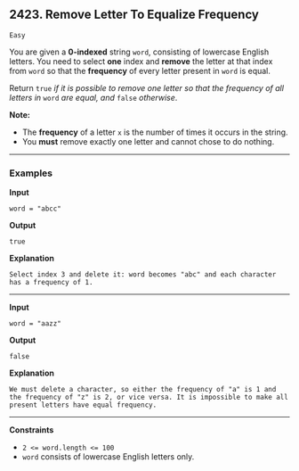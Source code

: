 ## 2423. Remove Letter To Equalize Frequency

`Easy`

You are given a <strong>0-indexed</strong> string <code>word</code>, consisting of lowercase English letters. You need to select <strong>one</strong> index and <strong>remove</strong> the letter at that index from <code>word</code> so that the <strong>frequency</strong> of every letter present in <code>word</code> is equal.

Return<em> </em><code>true</code><em> if it is possible to remove one letter so that the frequency of all letters in </em><code>word</code><em> are equal, and </em><code>false</code><em> otherwise</em>.

<strong>Note:</strong>

<ul>
<li>The <b>frequency</b> of a letter <code>x</code> is the number of times it occurs in the string.</li>
<li>You <strong>must</strong> remove exactly one letter and cannot chose to do nothing.</li>
</ul>

---

### Examples


**Input**
```
word = "abcc"
```

**Output**
```
true
```

**Explanation**
```
Select index 3 and delete it: word becomes "abc" and each character has a frequency of 1.
```

---

**Input**
```
word = "aazz"
```

**Output**
```
false
```

**Explanation**
```
We must delete a character, so either the frequency of "a" is 1 and the frequency of "z" is 2, or vice versa. It is impossible to make all present letters have equal frequency.
```

---

**Constraints**

<ul>
<li><code>2 &lt;= word.length &lt;= 100</code></li>
<li><code>word</code> consists of lowercase English letters only.</li>
</ul>
